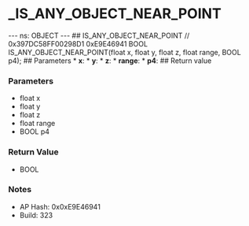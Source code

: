# _IS_ANY_OBJECT_NEAR_POINT

--- ns: OBJECT --- ## IS_ANY_OBJECT_NEAR_POINT  // 0x397DC58FF00298D1 0xE9E46941 BOOL IS_ANY_OBJECT_NEAR_POINT(float x, float y, float z, float range, BOOL p4);   ## Parameters * **x**: * **y**: * **z**: * **range**: * **p4**:  ## Return value

### Parameters
* float x
* float y
* float z
* float range
* BOOL p4

### Return Value
* BOOL

### Notes
* AP Hash: 0x0xE9E46941
* Build: 323

